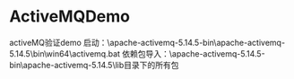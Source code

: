 # ActiveMQDemo
activeMQ验证demo
启动：\apache-activemq-5.14.5-bin\apache-activemq-5.14.5\bin\win64\activemq.bat
依赖包导入：\apache-activemq-5.14.5-bin\apache-activemq-5.14.5\lib目录下的所有包
